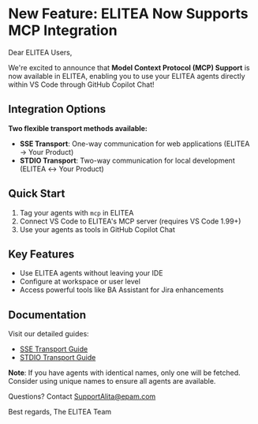 # New Feature: ELITEA Now Supports MCP Integration

Dear ELITEA Users,

We're excited to announce that **Model Context Protocol (MCP) Support** is now available in ELITEA, enabling you to use your ELITEA agents directly within VS Code through GitHub Copilot Chat!

## Integration Options

**Two flexible transport methods available:**
- **SSE Transport**: One-way communication for web applications (ELITEA → Your Product)
- **STDIO Transport**: Two-way communication for local development (ELITEA ↔ Your Product)

## Quick Start

1. Tag your agents with `mcp` in ELITEA
2. Connect VS Code to ELITEA's MCP server (requires VS Code 1.99+)
3. Use your agents as tools in GitHub Copilot Chat

## Key Features

- Use ELITEA agents without leaving your IDE
- Configure at workspace or user level
- Access powerful tools like BA Assistant for Jira enhancements

## Documentation

Visit our detailed guides:
- [SSE Transport Guide](https://docs.elitea.ai/how-tos/mcp-server/)
- [STDIO Transport Guide](https://docs.elitea.ai/how-tos/mcp-server-stdio/)

**Note**: If you have agents with identical names, only one will be fetched. Consider using unique names to ensure all agents are available.

Questions? Contact [SupportAlita@epam.com](mailto:SupportAlita@epam.com)

Best regards,
The ELITEA Team
